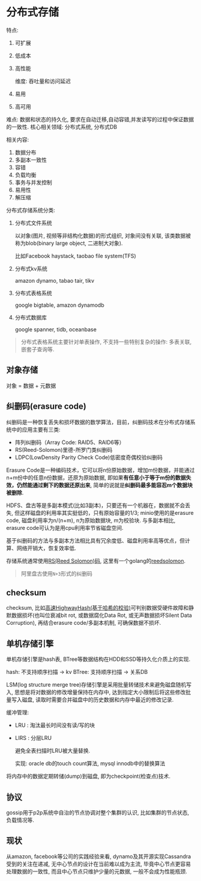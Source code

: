 # 分布式存储
特点:
1. 可扩展
1. 低成本
1. 高性能

    维度: 吞吐量和访问延迟
1. 易用
1. 高可用

难点: 数据和状态的持久化, 要求在自动迁移,自动容错,并发读写的过程中保证数据的一致性.
核心相关领域: 分布式系统, 分布式DB

相关内容:
1. 数据分布
1. 多副本一致性
1. 容错
1. 负载均衡
1. 事务与并发控制
1. 易用性
1. 解压缩

分布式存储系统分类:
1. 分布式文件系统
    
    以对象(图片, 视频等非结构化数据)的形式组织, 对象间没有关联, 该类数据被称为blob(binary large object, 二进制大对象).

    比如Facebook haystack, taobao file system(TFS) 
1. 分布式kv系统

    amazon dynamo, tabao tair, tikv
1. 分布式表格系统

    google bigtable, amazon dynamodb
1. 分布式数据库

    google spanner, tidb, oceanbase

> 分布式表格系统主要针对单表操作, 不支持一些特别复杂的操作: 多表关联, 嵌套子查询等.

## 对象存储
对象 = 数据 + 元数据

## 纠删码(erasure code)
纠删码是一种恢复丢失和损坏数据的数学算法，目前，纠删码技术在分布式存储系统中的应用主要有三类:
- 阵列纠删码（Array Code: RAID5、RAID6等）
- RS(Reed-Solomon)里德-所罗门类纠删码
- LDPC(LowDensity Parity Check Code)低密度奇偶校验纠删码

Erasure Code是一种编码技术，它可以将n份原始数据，增加m份数据，并能通过n+m份中的任意n份数据，还原为原始数据, 即如果**有任意小于等于m份的数据失效，仍然能通过剩下的数据还原出来**, 简单的说就是**纠删码最多能容忍m个数据块被删除**.

HDFS、盘古等是多副本模式(比如3副本)，只要还有一个机器在，数据就不会丢失, 但这样磁盘的利用率其实挺低的，只有原始容量的1/3; minio使用的是erasure code, 磁盘利用率为n/(n+m), n为原始数据块, m为校验块. 与多副本相比, erasure code可认为是用cpu利用率节省磁盘空间.

基于纠删码的方法与多副本方法相比具有冗余度低、磁盘利用率高等优点，但计算、网络开销大，恢复效率低.

存储系统通常使用[RS(Reed Solomon)码](https://juejin.cn/post/6844903460928913421), 这里有一个golang的[reedsolomon](https://github.com/klauspost/reedsolomon).

> 阿里盘古使用`N+3`形式的纠删码

## checksum
checksum, 比如[高速HighwayHash(基于哈希的校验)](https://github.com/minio/highwayhash)可判别数据受硬件故障和静默数据损坏(也叫位衰减bit rot, 或数据腐化Data Rot, 或无声数据损坏Silent Data Corruption), 再结合erasure code/多副本机制, 可确保数据不损坏.

## 单机存储引擎
单机存储引擎是hash表, BTree等数据结构在HDD和SSD等持久化介质上的实现.

hash: 不支持顺序扫描 -> kv
BTree: 支持顺序扫描 -> 关系DB

LSM(log structure merge tree)存储引擎是采用批量转储技术来避免磁盘随机写入, 思想是将对数据的修改增量保持在内存中, 达到指定大小限制后将这些修改批量写入磁盘, 读取时需要合并磁盘中的历史数据和内存中最近的修改记录.

缓冲管理:
- LRU : 淘汰最长时间没有读/写的块
- LIRS : 分层LRU

    避免全表扫描时LRU被大量替换.

    实现: oracle db的touch count算法, mysql innodb中的替换算法

将内存中的数据定期转储(dump)到磁盘, 即为checkpoint(检查点)技术.

## 协议
gossip用于p2p系统中自治的节点协调对整个集群的认识, 比如集群的节点状态, 负载情况等.

## 现状
从amazon, facebook等公司的实践经验来看, dynamo及其开源实现Cassandra受到的关注在递减, 无中心节点的设计在当前难以成为主流, 毕竟中心节点更容易处理数据的一致性, 而且中心节点只维护少量的元数据, 一般不会成为性能瓶颈.